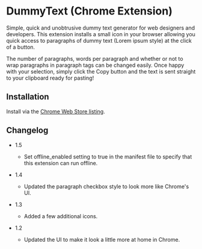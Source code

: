 # DummyText (Chrome Extension)

Simple, quick and unobtrusive dummy text generator for web designers and developers. This extension installs a small icon in your browser allowing you quick access to paragraphs of dummy text (Lorem ipsum style) at the click of a button.

The number of paragraphs, words per paragraph and whether or not to wrap paragraphs in paragraph tags can be changed easily. Once happy with your selection, simply click the Copy button and the text is sent straight to your clipboard ready for pasting!

## Installation

Install via the [Chrome Web Store listing](https://chrome.google.com/webstore/detail/dummytext/ahnionhaccolmddlboaklelpadaeafbj).

## Changelog

* 1.5
    * Set offline_enabled setting to true in the manifest file to specify that this extension can run offline.

* 1.4
    * Updated the paragraph checkbox style to look more like Chrome's UI.

* 1.3
    * Added a few additional icons.

* 1.2
    * Updated the UI to make it look a little more at home in Chrome.
